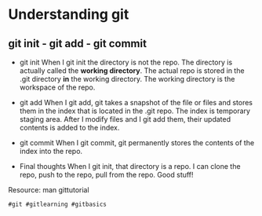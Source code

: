 # Understanding git 

## git init - git add - git commit 

* git init
When I git init the directory is not the repo. The directory is actually
called the **working directory**. The actual repo is stored in the .git
directory **in** the working directory. The working directory is the
workspace of the repo.

* git add
When I git add, git takes a snapshot of the file or files and stores
them in the index that is located in the .git repo. The index is 
temporary staging area. After I modify files and I git add them, 
their updated contents is added to the index.

* git commit
When I git commit, git permanently stores the contents of the index into 
the repo.

* Final thoughts
When I git init, that directory is a repo. I can clone the repo, push to 
the repo, pull from the repo. Good stuff!

Resource: man gittutorial

    #git #gitlearning #gitbasics
